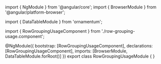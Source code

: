 import { NgModule } from '@angular/core';
import { BrowserModule } from '@angular/platform-browser';
  
import { DataTableModule } from 'ornamentum';
  
import { RowGroupingUsageComponent } from './row-grouping-usage.component';

@NgModule({
 bootstrap: [RowGroupingUsageComponent],
 declarations: [RowGroupingUsageComponent],
 imports: [BrowserModule, DataTableModule.forRoot()]
})
export class RowGroupingUsageModule {
}

